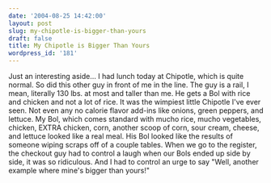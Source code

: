 ```yaml
---
date: '2004-08-25 14:42:00'
layout: post
slug: my-chipotle-is-bigger-than-yours
draft: false
title: My Chipotle is Bigger Than Yours
wordpress_id: '181'
---
```


Just an interesting aside... I had lunch today at Chipotle, which is quite normal. So did this other guy in front of me in the line. The guy is a rail, I mean, literally 130 lbs. at most and taller than me. He gets a Bol with rice and chicken and not a lot of rice. It was the wimpiest little Chipotle I've ever seen. Not even any no calorie flavor add-ins like onions, green peppers, and lettuce. My Bol, which comes standard with mucho rice, mucho vegetables, chicken, EXTRA chicken, corn, another scoop of corn, sour cream, cheese, and lettuce looked like a real meal. His Bol looked like the results of someone wiping scraps off of a couple tables. When we go to the register, the checkout guy had to control a laugh when our Bols ended up side by side, it was so ridiculous. And I had to control an urge to say "Well, another example where mine's bigger than yours!"


